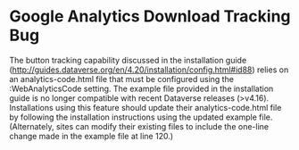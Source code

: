 # Google Analytics Download Tracking Bug

The button tracking capability discussed in the installation guide (http://guides.dataverse.org/en/4.20/installation/config.html#id88) relies on an analytics-code.html file that must be configured using the :WebAnalyticsCode setting. The example file provided in the installation guide is no longer compatible with recent Dataverse releases (>v4.16). Installations using this feature should update their analytics-code.html file by following the installation instructions using the updated example file. (Alternately, sites can modify their existing files to include the one-line change made in the example file at line 120.)